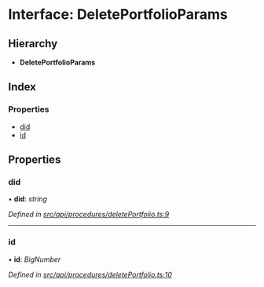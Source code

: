 # Interface: DeletePortfolioParams

## Hierarchy

* **DeletePortfolioParams**

## Index

### Properties

* [did](deleteportfolioparams.md#did)
* [id](deleteportfolioparams.md#id)

## Properties

###  did

• **did**: *string*

*Defined in [src/api/procedures/deletePortfolio.ts:9](https://github.com/PolymeshAssociation/polymesh-sdk/blob/46845947/src/api/procedures/deletePortfolio.ts#L9)*

___

###  id

• **id**: *BigNumber*

*Defined in [src/api/procedures/deletePortfolio.ts:10](https://github.com/PolymeshAssociation/polymesh-sdk/blob/46845947/src/api/procedures/deletePortfolio.ts#L10)*

